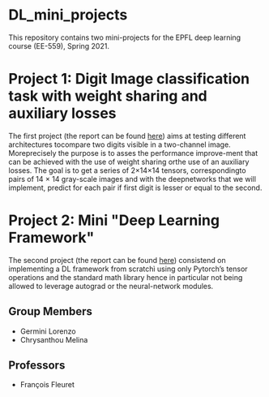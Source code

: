 # DL_mini_projects
This repository contains two mini-projects for the EPFL deep learning course (EE-559), Spring 2021.

# Project 1: Digit Image classification task with weight sharing and auxiliary losses
The first  project (the report can be found [here](/Proj1/report.pdf))  aims  at  testing  different  architectures  tocompare  two  digits  visible  in  a  two-channel  image.  Moreprecisely  the  purpose  is  to  asses  the  performance  improve-ment that can be achieved with the use of weight sharing orthe use of an auxiliary losses. The goal is to get a series of 2×14×14 tensors, correspondingto  pairs  of  14  ×  14  gray-scale  images  and  with  the  deepnetworks  that  we  will  implement,  predict  for  each  pair  if first digit is lesser or equal to the second.

# Project 2: Mini "Deep Learning Framework"
The second project (the report can be found [here](/Proj2/report.pdf)) consistend on implementing a DL framework from scratchì using only Pytorch’s tensor operations and the standard math library hence in particular not being allowed to leverage autograd or the neural-network modules.

## Group Members
- Germini Lorenzo
- Chrysanthou Melina

## Professors
- François Fleuret
